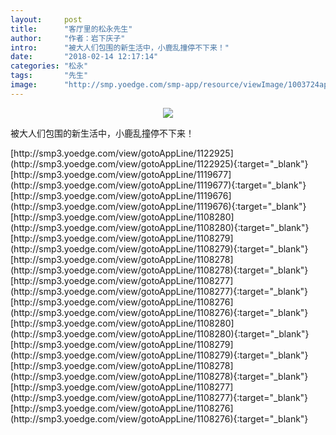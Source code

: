 ```yaml
---
layout:     post
title:      "客厅里的松永先生"
author:     "作者：岩下庆子"
intro:      "被大人们包围的新生活中，小鹿乱撞停不下来！"
date:       "2018-02-14 12:17:14"
categories: "松永"
tags:       "先生"
image:      "http://smp.yoedge.com/smp-app/resource/viewImage/1003724appline.png"
---
```

<div style="text-align: center">
<p><img src="http://smp.yoedge.com/smp-app/resource/viewImage/1003724appline.png"/></p>
</div>
<p class="post-meta">
<span>被大人们包围的新生活中，小鹿乱撞停不下来！</span>
</p>
[http://smp3.yoedge.com/view/gotoAppLine/1122925](http://smp3.yoedge.com/view/gotoAppLine/1122925){:target="_blank"}
[http://smp3.yoedge.com/view/gotoAppLine/1119677](http://smp3.yoedge.com/view/gotoAppLine/1119677){:target="_blank"}
[http://smp3.yoedge.com/view/gotoAppLine/1119676](http://smp3.yoedge.com/view/gotoAppLine/1119676){:target="_blank"}
[http://smp3.yoedge.com/view/gotoAppLine/1108280](http://smp3.yoedge.com/view/gotoAppLine/1108280){:target="_blank"}
[http://smp3.yoedge.com/view/gotoAppLine/1108279](http://smp3.yoedge.com/view/gotoAppLine/1108279){:target="_blank"}
[http://smp3.yoedge.com/view/gotoAppLine/1108278](http://smp3.yoedge.com/view/gotoAppLine/1108278){:target="_blank"}
[http://smp3.yoedge.com/view/gotoAppLine/1108277](http://smp3.yoedge.com/view/gotoAppLine/1108277){:target="_blank"}
[http://smp3.yoedge.com/view/gotoAppLine/1108276](http://smp3.yoedge.com/view/gotoAppLine/1108276){:target="_blank"}
[http://smp3.yoedge.com/view/gotoAppLine/1108280](http://smp3.yoedge.com/view/gotoAppLine/1108280){:target="_blank"}
[http://smp3.yoedge.com/view/gotoAppLine/1108279](http://smp3.yoedge.com/view/gotoAppLine/1108279){:target="_blank"}
[http://smp3.yoedge.com/view/gotoAppLine/1108278](http://smp3.yoedge.com/view/gotoAppLine/1108278){:target="_blank"}
[http://smp3.yoedge.com/view/gotoAppLine/1108277](http://smp3.yoedge.com/view/gotoAppLine/1108277){:target="_blank"}
[http://smp3.yoedge.com/view/gotoAppLine/1108276](http://smp3.yoedge.com/view/gotoAppLine/1108276){:target="_blank"}


